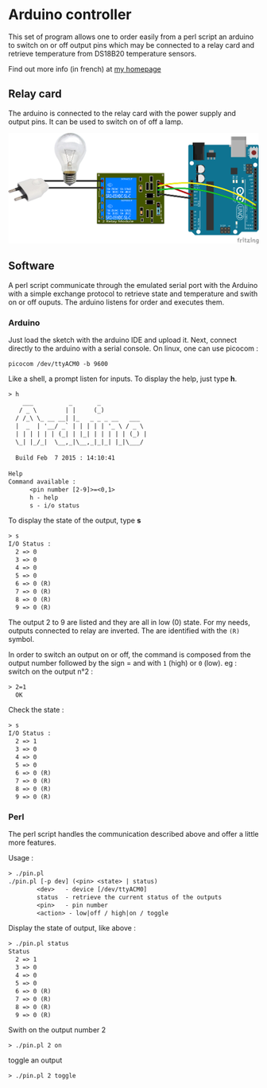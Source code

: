 Arduino controller
========

This set of program allows one to order easily from a perl script an arduino to switch on or off output pins which may be connected to a relay card and retrieve temperature from DS18B20 temperature sensors.

Find out more info (in french) at [my homepage](http://www.monbook.tech/realisations_arduino.html)

## Relay card

The arduino is connected to the relay card with the power supply and output pins.
It can be used to switch on of off a lamp.

![arduino and relay card wiring](docs/relay_lampe.png)

## Software

A perl script communicate through the emulated serial port with the Arduino with a simple exchange protocol to retrieve state and temperature and swith on or off ouputs. The arduino listens for order and executes them.

### Arduino

Just load the sketch with the arduino IDE and upload it.
Next, connect directly to the arduino with a serial console.
On linux, one can use picocom :
```shell
picocom /dev/ttyACM0 -b 9600
```

Like a shell, a prompt listen for inputs. To display the help, just type **h**.
```
> h
    ___          _       _
   / _ \        | |     (_)
  / /_\ \_ __ __| |_   _ _ _ __   ___
  |  _  | '__/ _` | | | | | '_ \ / _ \
  | | | | | | (_| | |_| | | | | | (_) |
  \_| |_/_|  \__,_|\__,_|_|_| |_|\___/

  Build Feb  7 2015 : 14:10:41

Help
Command available :
      <pin number [2-9]>=<0,1>
      h - help
      s - i/o status
```

To display the state of the output, type **s**
```shell
> s
I/O Status :
  2 => 0
  3 => 0
  4 => 0
  5 => 0
  6 => 0 (R)
  7 => 0 (R)
  8 => 0 (R)
  9 => 0 (R)
```
The output 2 to 9 are listed and they are all in low (0) state.
For my needs, outputs connected to relay are inverted. The are identified with the `(R)` symbol.

In order to switch an output on or off, the command is composed from the output number followed by the sign = and with `1` (high) or `0` (low).
eg : switch on the output n°2 :
```shell
> 2=1
  OK
```

Check the state :
```shell
> s
I/O Status :
  2 => 1
  3 => 0
  4 => 0
  5 => 0
  6 => 0 (R)
  7 => 0 (R)
  8 => 0 (R)
  9 => 0 (R)
```

### Perl

The perl script handles the communication described above and offer a little more features.

Usage :
```shell
> ./pin.pl
./pin.pl [-p dev] (<pin> <state> | status)
        <dev>   - device [/dev/ttyACM0]
        status  - retrieve the current status of the outputs
        <pin>   - pin number
        <action> - low|off / high|on / toggle
```

Display the state of output, like above :
```shell
> ./pin.pl status
Status
  2 => 1
  3 => 0
  4 => 0
  5 => 0
  6 => 0 (R)
  7 => 0 (R)
  8 => 0 (R)
  9 => 0 (R)
```

Swith on the output number 2
```shell
> ./pin.pl 2 on
```

toggle an output
```shell
> ./pin.pl 2 toggle
```
